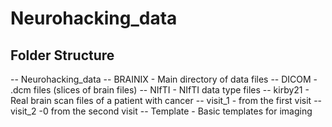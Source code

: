 # Neurohacking_data

## Folder Structure
-- Neurohacking_data
  -- BRAINIX - Main directory of data files
    -- DICOM - .dcm files (slices of brain files)
    -- NIfTI - NIfTI data type files
  -- kirby21 - Real brain scan files of a patient with cancer
    -- visit_1 - from the first visit
    -- visit_2 -0 from the second visit
  -- Template - Basic templates for imaging
